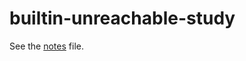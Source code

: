 builtin-unreachable-study
=========================

See the [notes](https://raw.githubusercontent.com/bjacob/builtin-unreachable-study/master/notes) file.
